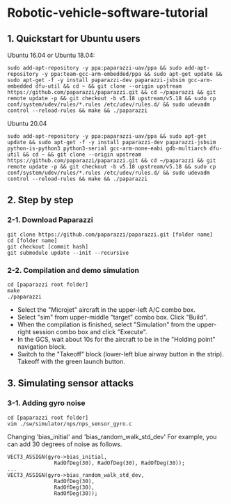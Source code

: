 # Robotic-vehicle-software-tutorial

## 1. Quickstart for Ubuntu users
Ubuntu 16.04 or Ubuntu 18.04:
```
sudo add-apt-repository -y ppa:paparazzi-uav/ppa && sudo add-apt-repository -y ppa:team-gcc-arm-embedded/ppa && sudo apt-get update && sudo apt-get -f -y install paparazzi-dev paparazzi-jsbsim gcc-arm-embedded dfu-util && cd ~ && git clone --origin upstream https://github.com/paparazzi/paparazzi.git && cd ~/paparazzi && git remote update -p && git checkout -b v5.18 upstream/v5.18 && sudo cp conf/system/udev/rules/*.rules /etc/udev/rules.d/ && sudo udevadm control --reload-rules && make && ./paparazzi
```

Ubuntu 20.04
```
sudo add-apt-repository -y ppa:paparazzi-uav/ppa && sudo apt-get update && sudo apt-get -f -y install paparazzi-dev paparazzi-jsbsim python-is-python3 python3-serial gcc-arm-none-eabi gdb-multiarch dfu-util && cd ~ && git clone --origin upstream https://github.com/paparazzi/paparazzi.git && cd ~/paparazzi && git remote update -p && git checkout -b v5.18 upstream/v5.18 && sudo cp conf/system/udev/rules/*.rules /etc/udev/rules.d/ && sudo udevadm control --reload-rules && make && ./paparazzi
```

## 2. Step by step
### 2-1. Download Paparazzi
```
git clone https://github.com/paparazzi/paparazzi.git [folder name]
cd [folder name]
git checkout [commit hash]
git submodule update --init --recursive
```

### 2-2. Compilation and demo simulation
```
cd [paparazzi root folder]
make
./paparazzi
```
- Select the "Microjet" aircraft in the upper-left A/C combo box. <br>
- Select "sim" from upper-middle "target" combo box. Click "Build". <br>
- When the compilation is finished, select "Simulation" from the upper-right session combo box and click "Execute". <br>
- In the GCS, wait about 10s for the aircraft to be in the "Holding point" navigation block. <br>
- Switch to the "Takeoff" block (lower-left blue airway button in the strip). Takeoff with the green launch button. <br>

## 3. Simulating sensor attacks
### 3-1. Adding gyro noise
```
cd [paparazzi root folder]
vim ./sw/simulator/nps/nps_sensor_gyro.c
```
Changing 'bias_initial' and 'bias_random_walk_std_dev'
For example, you can add 30 degrees of noise as follows.
```
VECT3_ASSIGN(gyro->bias_initial,
               RadOfDeg(30), RadOfDeg(30), RadOfDeg(30));
...
VECT3_ASSIGN(gyro->bias_random_walk_std_dev,
               RadOfDeg(30),
               RadOfDeg(30),
               RadOfDeg(30));
```
